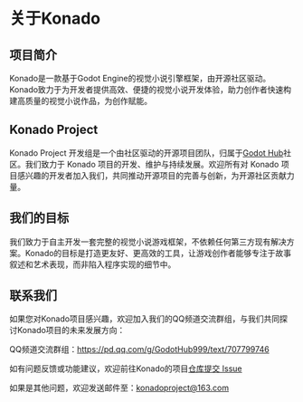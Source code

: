 # 关于Konado

## 项目简介

Konado是一款基于Godot Engine的视觉小说引擎框架，由开源社区驱动。Konado致力于为开发者提供高效、便捷的视觉小说开发体验，助力创作者快速构建高质量的视觉小说作品，为创作赋能。

## Konado Project

Konado Project 开发组是一个由社区驱动的开源项目团队，归属于[Godot Hub](https://godothub.com)社区。我们致力于 Konado 项目的开发、维护与持续发展。欢迎所有对 Konado 项目感兴趣的开发者加入我们，共同推动开源项目的完善与创新，为开源社区贡献力量。

## 我们的目标

我们致力于自主开发一套完整的视觉小说游戏框架，不依赖任何第三方现有解决方案。Konado的目标是打造更友好、更高效的工具，让游戏创作者能够专注于故事叙述和艺术表现，而非陷入程序实现的细节中。

## 联系我们

如果您对Konado项目感兴趣，欢迎加入我们的QQ频道交流群组，与我们共同探讨Konado项目的未来发展方向：

QQ频道交流群组：https://pd.qq.com/g/GodotHub999/text/707799746

如有问题反馈或功能建议，欢迎前往Konado的项目[仓库提交 Issue](https://gitcode.com/godothub/konado/issues)

如果是其他问题，欢迎发送邮件至：konadoproject@163.com
